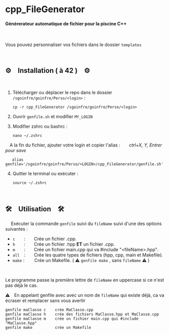 # cpp_FileGenerator

#### Générerateur automatique de fichier pour la piscine C++
&emsp;


Vous pouvez personnaliser vos fichiers dans le dossier `templates` 

&emsp;
## ⚙️&emsp;Installation ( à 42 )&emsp;⚙️
&emsp;
1. Télécharger ou déplacer le repo dans le dossier `/sgoinfre/goinfre/Perso/<login>` :

       cp -r cpp_FileGenerator /sgoinfre/goinfre/Perso/<login>
   

3. Ouvrir `genfile.sh` et modifier `MY_LOGIN`
   

5. Modifier zshrc ou bashrc :

       nano ~/.zshrc

&emsp;A la fin du fichier, ajouter votre login et copier l'alias :&emsp;&emsp;*ctrl+X, Y, Entrer pour save*

       alias genfile='/sgoinfre/goinfre/Perso/<LOGIN>/cpp_FileGenerator/genfile.sh'
  
4. Quitter le terminal ou exécuter :

       source ~/.zshrc

&emsp;
##  🛠️&emsp;Utilisation&emsp;🛠️
&emsp;
Exécuter la commande `genfile` suivi du `fileName` suivi d'une des options suivantes :
- `c`&emsp;&emsp;:&emsp;&emsp;Crée un fichier .cpp.
- `h`&emsp;&emsp;:&emsp;&emsp;Crée un fichier .hpp **ET** un fichier .cpp.
- `m`&emsp;&emsp;:&emsp;&emsp;Crée un fichier main.cpp qui va \#include "\<fileName\>.hpp".
- `all`&emsp;:&emsp;&emsp;Crée les quatre types de fichiers (hpp, cpp, main et Makefile).
- `make` :&emsp;&emsp; Crée un Makefile. ( ⚠️ `genfile make` , sans `fileName` ⚠️ )

&emsp;

Le programme passe la première lettre de `fileName` en uppercase si ce n'est pas déjà le cas.
&emsp;

⚠️&emsp;En appelant genfile avec avec un nom de `fileName` qui existe déjà, ca va écraser et remplacer sans vous avertir


    genfile maClasse c    crée MaClasse.cpp
    genfile maClasse h    crée des fichiers MaClasse.hpp et MaClasse.cpp
    genfile maClasse m    crée un fichier main.cpp qui #include "MaClasse.hpp"
    genfile make          crée un Makefile

